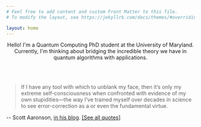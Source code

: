 ```yaml
---
# Feel free to add content and custom Front Matter to this file.
# To modify the layout, see https://jekyllrb.com/docs/themes/#overriding-theme-defaults

layout: home
---
```

<p style="text-align: center;">
Hello! I'm a Quantum Computing PhD student at the University of Maryland. Currently, I'm thinking about bridging the incredible theory we have in quantum algorithms with applications.
</p>

<div class="{% if site.style == 'dark' %}text-white{% endif %} mb-2 lh-condensed center"> 
<a href="https://scholar.google.com/citations?user=NskQYsQAAAAJ&hl=en" class="ai ai-google-scholar ai-lg"></a>
&nbsp;
<a href="https://quantumcomputing.stackexchange.com/users/2832/mahathi-vempati" class="fa fa-stack-overflow fa-lg"></a>
&nbsp;
<a href="https://github.com/Tinkidinki" class="fa fa-github fa-lg"></a>
&nbsp;
<a href="https://twitter.com/mahathi_vempati" class="fa fa-twitter fa-lg"></a>
&nbsp;

</div>

<br>

> If I have any tool with which to unblank my face, then it’s only my extreme self-consciousness when confronted with evidence of my own stupidities—the way I’ve trained myself over decades in science to see error-correction as a or even the fundamental virtue.


-- Scott Aaronson, [in his blog](https://www.scottaaronson.com/blog/?p=5706). [[See all quotes]](/quotes)



